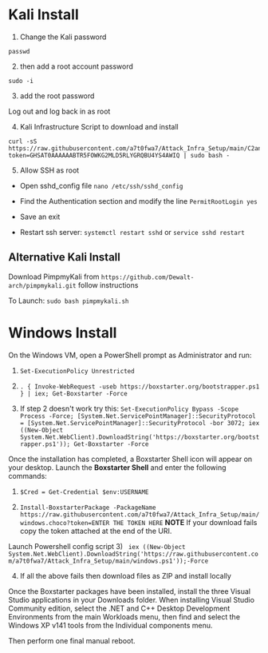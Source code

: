 # Kali Install

1) Change the Kali password
```
passwd
```
2) then add a root account password
```
sudo -i 
```
3) add the root password

Log out and log back in as root

4) Kali Infrastructure Script to download and install

```
curl -sS https://raw.githubusercontent.com/a7t0fwa7/Attack_Infra_Setup/main/C2andToolsSetupKali.sh?token=GHSAT0AAAAAABTR5FOWKG2MLD5RLYGRQBU4YS4AWIQ | sudo bash -

```
5) Allow SSH as root

- Open sshd_config file
`nano /etc/ssh/sshd_config`

- Find the Authentication section and modify the line 
`PermitRootLogin yes`

- Save an exit

- Restart ssh server:
`systemctl restart sshd` or `service sshd restart`


## Alternative Kali Install

Download PimpmyKali from `https://github.com/Dewalt-arch/pimpmykali.git` follow instructions

To Launch: `sudo bash pimpmykali.sh`

# Windows Install

On the Windows VM, open a PowerShell prompt as Administrator and run:
1) ```Set-ExecutionPolicy Unrestricted```

2) ```. { Invoke-WebRequest -useb https://boxstarter.org/bootstrapper.ps1 } | iex; Get-Boxstarter -Force```
3) If step 2 doesn't work try this:
```Set-ExecutionPolicy Bypass -Scope Process -Force; [System.Net.ServicePointManager]::SecurityProtocol = [System.Net.ServicePointManager]::SecurityProtocol -bor 3072; iex ((New-Object System.Net.WebClient).DownloadString('https://boxstarter.org/bootstrapper.ps1')); Get-Boxstarter -Force```

Once the installation has completed, a Boxstarter Shell icon will appear on your desktop.  Launch the **Boxstarter Shell** and enter the following commands:

1) ``` $Cred = Get-Credential $env:USERNAME ```

2) ``` Install-BoxstarterPackage -PackageName https://raw.githubusercontent.com/a7t0fwa7/Attack_Infra_Setup/main/windows.choco?token=ENTER THE TOKEN HERE ```
**NOTE** If your download fails copy the token attached at the end of the URI.

Launch Powershell config script
3) ``` iex ((New-Object System.Net.WebClient).DownloadString('https://raw.githubusercontent.com/a7t0fwa7/Attack_Infra_Setup/main/windows.ps1'));-Force```

4) If all the above fails then download files as ZIP and install locally



Once the Boxstarter packages have been installed, install the three Visual Studio applications in your Downloads folder.  When installing Visual Studio Community edition, select the .NET and C++ Desktop Development Environments from the main Workloads menu, then find and select the Windows XP v141 tools from the Individual components menu.

Then perform one final manual reboot.
